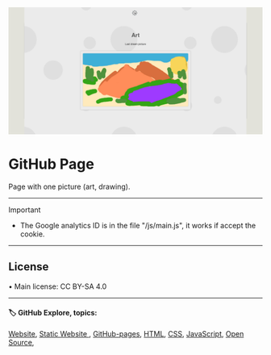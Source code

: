 ![banner](/img/github-banner-settings.png)  
  
# GitHub Page

Page with one picture (art, drawing).
  
---
   
> [!IMPORTANT]
> - The Google analytics ID is in the file "/js/main.js", it works if accept the cookie.  

---
  
## License  
• Main license: CC BY-SA 4.0  

---
   
#### 🏷️ GitHub Explore, topics:  
[Website](https://github.com/topics/website?s=updated),
[Static Website ](https://github.com/topics/static-website?s=updated),
[GitHub-pages](https://github.com/topics/github-pages?s=updated),
[HTML](https://github.com/topics/HTML?s=updated),
[CSS](https://github.com/topics/CSS?s=updated),
[JavaScript](https://github.com/topics/javascript?s=updated),
[Open Source](https://github.com/topics/open-source?s=updated),


